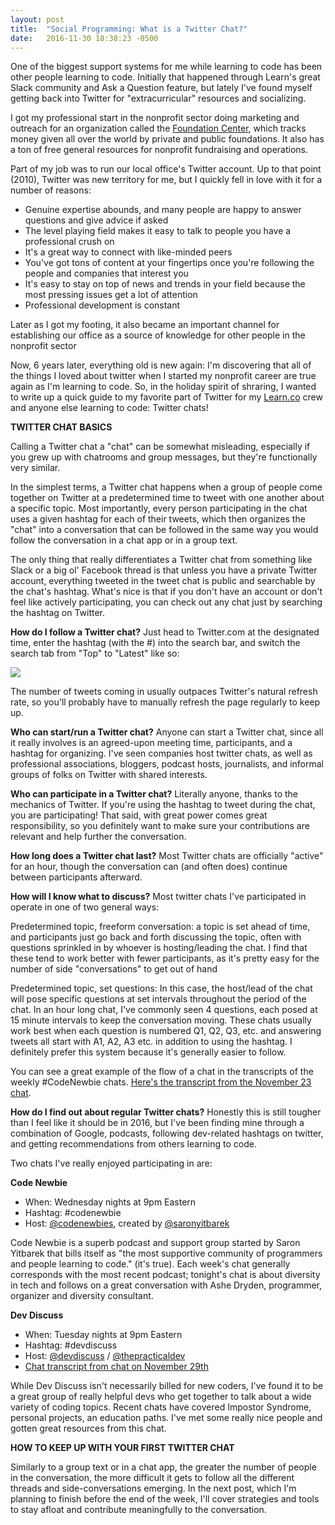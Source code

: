 ```yaml
---
layout: post
title:  "Social Programming: What is a Twitter Chat?"
date:   2016-11-30 18:38:23 -0500
---
```



One of the biggest support systems for me while learning to code has been other people learning to code. Initially that happened through Learn's great Slack community and Ask a Question feature, but lately I've found myself getting back into Twitter for "extracurricular" resources and socializing.

I got my professional start in the nonprofit sector doing marketing and outreach for an organization called the [Foundation Center](http://foundationcenter.org), which tracks money given all over the world by private and public foundations. It also has a ton of free general resources for nonprofit fundraising and operations. 

Part of my job was to run our local office's Twitter account. Up to that point (2010), Twitter was new territory for me, but I quickly fell in love with it for a number of reasons:

* Genuine expertise abounds, and many people are happy to answer questions and give advice if asked
* The level playing field makes it easy to talk to people you have a professional crush on
* It's a great way to connect with like-minded peers
* You've got tons of content at your fingertips once you're following the people and companies that interest you
* It's easy to stay on top of news and trends in your field because the most pressing issues get a lot of attention
* Professional development is constant

Later as I got my footing, it also became an important channel for establishing our office as a source of knowledge for other people in the nonprofit sector

Now, 6 years later, everything old is new again: I'm discovering that all of the things I loved about twitter when I started my nonprofit career are true again as I'm learning to code. So, in the holiday spirit of shraring, I wanted to write up a quick guide to my favorite part of Twitter for my [Learn.co](http://learn.co) crew and anyone else learning to code: Twitter chats!

**TWITTER CHAT BASICS**

Calling a Twitter chat a "chat" can be somewhat misleading, especially if you grew up with chatrooms and group messages, but they're functionally very similar.

In the simplest terms, a Twitter chat happens when a group of people come together on Twitter at a predetermined time to tweet with one another about a specific topic. Most importantly, every person participating in the chat uses a given hashtag for each of their tweets, which then organizes the "chat" into a conversation that can be followed in the same way you would follow the conversation in a chat app or in a group text.

The only thing that really differentiates a Twitter chat from something like Slack or a big ol' Facebook thread is that unless you have a private Twitter account, everything tweeted in the tweet chat is public and searchable by the chat's hashtag. What's nice is that if you don't have an account or don't feel like actively participating, you can check out any chat just by searching the hashtag on Twitter.

**How do I follow a Twitter chat?**
Just head to Twitter.com at the designated time, enter the hashtag (with the #) into the search bar, and switch the search tab from "Top" to "Latest" like so:

![](http://i.imgur.com/srRZL13.png)

The number of tweets coming in usually outpaces Twitter's natural refresh rate, so you'll probably have to manually refresh the page regularly to keep up.

**Who can start/run a Twitter chat?**
Anyone can start a Twitter chat, since all it really involves is an agreed-upon meeting time, participants, and a hashtag for organizing. I've seen companies host twitter chats, as well as professional associations, bloggers, podcast hosts, journalists, and informal groups of folks on Twitter with shared interests.

**Who can participate in a Twitter chat?**
Literally anyone, thanks to the mechanics of Twitter. If you're using the hashtag to tweet during the chat, you are participating! That said, with great power comes great responsibility, so you definitely want to make sure your contributions are relevant and help further the conversation.

**How long does a Twitter chat last?**
Most Twitter chats are officially "active" for an hour, though the conversation can (and often does) continue between participants afterward. 

**How will I know what to discuss?**
Most twitter chats I've participated in operate in one of two general ways:

Predetermined topic, freeform conversation: a topic is set ahead of time, and participants just go back and forth discussing the topic, often with questions sprinkled in by whoever is hosting/leading the chat. I find that these tend to work better with fewer participants, as it's pretty easy for the number of side "conversations" to get out of hand

Predetermined topic, set questions: In this case, the host/lead of the chat will pose specific questions at set intervals throughout the period of the chat. In an hour long chat, I've commonly seen 4 questions, each posed at 15 minute intervals to keep the conversation moving. These chats usually work best when each question is numbered Q1, Q2, Q3, etc. and answering tweets all start with A1, A2, A3 etc. in addition to using the hashtag. I definitely prefer this system because it's generally easier to follow.

You can see a great example of the flow of a chat in the transcripts of the weekly #CodeNewbie chats. [Here's the transcript from the November 23 chat](https://storify.com/CodeNewbies/140-what-you-thankful-for).

**How do I find out about regular Twitter chats?**
Honestly this is still tougher than I feel like it should be in 2016, but I've been finding mine through a combination of Google, podcasts, following dev-related hashtags on twitter, and getting recommendations from others learning to code.

Two chats I've really enjoyed participating in are:

**Code Newbie**
* When: Wednesday nights at 9pm Eastern
* Hashtag: #codenewbie
* Host: [@codenewbies](https://twitter.com/codenewbies), created by [@saronyitbarek](https://twitter.com/saronyitbarek)

Code Newbie is a superb podcast and support group started by Saron Yitbarek that bills itself as 
"the most supportive community of programmers and people learning to code." (it's true). Each week's chat generally corresponds with the most recent podcast; tonight's chat is about diversity in tech and follows on a great conversation with Ashe Dryden, programmer, organizer and diversity consultant.


**Dev Discuss**
* When: Tuesday nights at 9pm Eastern
* Hashtag: #devdiscuss
* Host: [@devdiscuss](https://twitter.com/devdiscuss) / [@thepracticaldev](https://twitter.com/thepracticaldev)
* [Chat transcript from chat on November 29th](https://twitter.com/i/moments/804002024027226116)

While Dev Discuss isn't necessarily billed for new coders, I've found it to be a great group of really helpful devs who get together to talk about a wide variety of coding topics. Recent chats have covered Impostor Syndrome, personal projects, an education paths. I've met some really nice people and gotten great resources from this chat.

**HOW TO KEEP UP WITH YOUR FIRST TWITTER CHAT**

Similarly to a group text or in a chat app, the greater the number of people in the conversation, the more difficult it gets to follow all the different threads and side-conversations emerging. In the next post, which I'm planning to finish before the end of the week, I'll cover strategies and tools to stay afloat and contribute meaningfully to the conversation.


